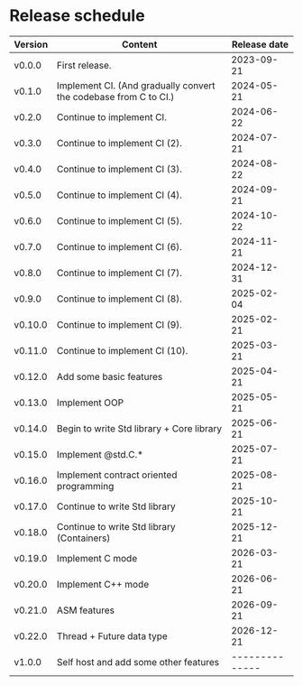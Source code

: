 # Release schedule

| Version | Content                                                          | Release date |
|---------|------------------------------------------------------------------|--------------|
| v0.0.0  | First release.                                                   | 2023-09-21   |
| v0.1.0  | Implement CI. (And gradually convert the codebase from C to CI.) | 2024-05-21   |
| v0.2.0  | Continue to implement CI.                                        | 2024-06-22   |
| v0.3.0  | Continue to implement CI (2).                                    | 2024-07-21   |
| v0.4.0  | Continue to implement CI (3).                                    | 2024-08-22   |
| v0.5.0  | Continue to implement CI (4).                                    | 2024-09-21   |
| v0.6.0  | Continue to implement CI (5).                                    | 2024-10-22   |
| v0.7.0  | Continue to implement CI (6).                                    | 2024-11-21   |
| v0.8.0  | Continue to implement CI (7).                                    | 2024-12-31   |
| v0.9.0  | Continue to implement CI (8).                                    | 2025-02-04   |
| v0.10.0 | Continue to implement CI (9).                                    | 2025-02-21   |
| v0.11.0 | Continue to implement CI (10).                                   | 2025-03-21   |
| v0.12.0 | Add some basic features                                          | 2025-04-21   |
| v0.13.0 | Implement OOP                                                    | 2025-05-21   |
| v0.14.0 | Begin to write Std library + Core library                        | 2025-06-21   |
| v0.15.0 | Implement @std.C.*                                               | 2025-07-21   |
| v0.16.0 | Implement contract oriented programming                          | 2025-08-21   |
| v0.17.0 | Continue to write Std library                                    | 2025-10-21   |
| v0.18.0 | Continue to write Std library (Containers)                       | 2025-12-21   |
| v0.19.0 | Implement C mode                                                 | 2026-03-21   |
| v0.20.0 | Implement C++ mode                                               | 2026-06-21   |
| v0.21.0 | ASM features                                                     | 2026-09-21   |
| v0.22.0 | Thread + Future data type                                        | 2026-12-21   |
| v1.0.0  | Self host and add some other features                            |--------------|
